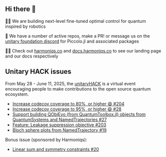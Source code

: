 ## Hi there 👋

🙋‍♀️ We are building next-level fine-tuned optimal control for quantum inspired by robotics

🌟 We have a number of active repos, make a PR! or message us on the [unitary foundation discord](http://discord.unitary.foundation/) for Piccolo.jl and associated packages

👩‍💻 Check out [harmoniqs.co](https://www.harmoniqs.co/) and [docs.harmoniqs.co](https://docs.harmoniqs.co) to see our landing page and our docs respectively


## Unitary HACK issues

From May 28 - June 11, 2025, the [unitaryHACK](https://unitaryhack.dev/) is a virtual event encouraging people to make contributions to the open source quantum ecosystem.

* [Increase codecov coverage to 80%, or higher 😄 #204](https://github.com/harmoniqs/QuantumCollocation.jl/issues/204)
* [Increase codecov coverage to 95%, or higher 😄  #28](https://github.com/harmoniqs/PiccoloQuantumObjects.jl/issues/28)
* [Support building QObjEvo (from QuantumToolbox.jl) objects from QuantumSystems and NamedTrajectories #27](https://github.com/harmoniqs/PiccoloQuantumObjects.jl/issues/27)
* [Feature: Leakage suppression objective #203](https://github.com/harmoniqs/QuantumCollocation.jl/issues/203)
* [Bloch sphere plots from NamedTrajectory #19](https://github.com/harmoniqs/PiccoloPlots.jl/issues/19)


Bonus issue (sponsored by Harmoniqs):
* [Linear sum and symmetry constraints #20](https://github.com/harmoniqs/DirectTrajOpt.jl/issues/20)
